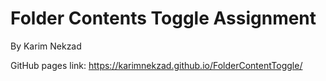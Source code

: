 # Folder Contents Toggle Assignment
By Karim Nekzad

GitHub pages link: https://karimnekzad.github.io/FolderContentToggle/
